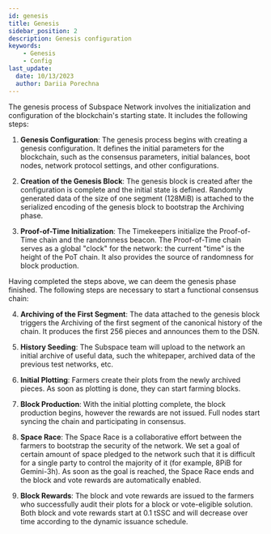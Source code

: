 ```yaml
---
id: genesis
title: Genesis
sidebar_position: 2
description: Genesis configuration
keywords:
    - Genesis
    - Config
last_update:
  date: 10/13/2023
  author: Dariia Porechna
---
```


The genesis process of Subspace Network involves the initialization and configuration of the blockchain's starting state. It includes the following steps:

1. **Genesis Configuration**: The genesis process begins with creating a genesis configuration. It defines the initial parameters for the blockchain, such as the consensus parameters, initial balances, boot nodes, network protocol settings, and other configurations.

2. **Creation of the Genesis Block**: The genesis block is created after the configuration is complete and the initial state is defined. Randomly generated data of the size of one segment (128MiB) is attached to the serialized encoding of the genesis block to bootstrap the Archiving phase.

3. **Proof-of-Time Initialization**: The Timekeepers initialize the Proof-of-Time chain and the randomness beacon. The Proof-of-Time chain serves as a global "clock" for the network: the current "time" is the height of the PoT chain. 
It also provides the source of randomness for block production.

Having completed the steps above, we can deem the genesis phase finished. The following steps are necessary to start a functional consensus chain:

4. **Archiving of the First Segment**: The data attached to the genesis block triggers the Archiving of the first segment of the canonical history of the chain. It produces the first 256 pieces and announces them to the DSN.

5. **History Seeding**: The Subspace team will upload to the network an initial archive of useful data, such the whitepaper, archived data of the previous test networks, etc.

6. **Initial Plotting**: Farmers create their plots from the newly archived pieces. As soon as plotting is done, they can start farming blocks.

7. **Block Production**: With the initial plotting complete, the block production begins, however the rewards are not issued. Full nodes start syncing the chain and participating in consensus.

8. **Space Race**: The Space Race is a collaborative effort between the farmers to bootstrap the security of the network. We set a goal of certain amount of space pledged to the network such that it is difficult for a single party to control the majority of it (for example, 8PiB for Gemini-3h). As soon as the goal is reached, the Space Race ends and the block and vote rewards are automatically enabled.

9. **Block Rewards**: The block and vote rewards are issued to the farmers who successfully audit their plots for a block or vote-eligible solution. Both block and vote rewards start at 0.1 tSSC and will decrease over time according to the dynamic issuance schedule.

